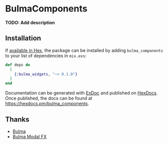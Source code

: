# BulmaComponents

**TODO: Add description**

## Installation

If [available in Hex](https://hex.pm/docs/publish), the package can be installed
by adding `bulma_components` to your list of dependencies in `mix.exs`:

```elixir
def deps do
  [
    {:bulma_widgets, "~> 0.1.0"}
  ]
end
```

Documentation can be generated with [ExDoc](https://github.com/elixir-lang/ex_doc)
and published on [HexDocs](https://hexdocs.pm). Once published, the docs can
be found at <https://hexdocs.pm/bulma_components>.

## Thanks

- [Bulma](https://bulma.io)
- [Bulma Modal FX](https://github.com/postare/bulma-modal-fx)
